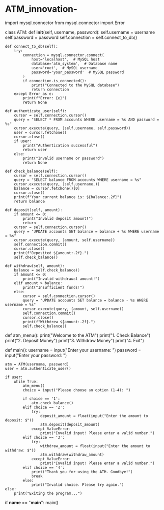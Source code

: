 # ATM_innovation-
import mysql.connector
from mysql.connector import Error

class ATM:
    def __init__(self, username, password):
        self.username = username
        self.password = password
        self.connection = self.connect_to_db()

    def connect_to_db(self):
        try:
            connection = mysql.connector.connect(
                host='localhost',  # MySQL host
                database='atm_system',  # Database name
                user='root',  # MySQL username
                password='your_password'  # MySQL password
            )
            if connection.is_connected():
                print("Connected to the MySQL database")
                return connection
        except Error as e:
            print(f"Error: {e}")
            return None

    def authenticate_user(self):
        cursor = self.connection.cursor()
        query = "SELECT * FROM accounts WHERE username = %s AND password = %s"
        cursor.execute(query, (self.username, self.password))
        user = cursor.fetchone()
        cursor.close()
        if user:
            print("Authentication successful")
            return user
        else:
            print("Invalid username or password")
            return None

    def check_balance(self):
        cursor = self.connection.cursor()
        query = "SELECT balance FROM accounts WHERE username = %s"
        cursor.execute(query, (self.username,))
        balance = cursor.fetchone()[0]
        cursor.close()
        print(f"Your current balance is: ${balance:.2f}")
        return balance

    def deposit(self, amount):
        if amount <= 0:
            print("Invalid deposit amount!")
            return
        cursor = self.connection.cursor()
        query = "UPDATE accounts SET balance = balance + %s WHERE username = %s"
        cursor.execute(query, (amount, self.username))
        self.connection.commit()
        cursor.close()
        print(f"Deposited ${amount:.2f}.")
        self.check_balance()

    def withdraw(self, amount):
        balance = self.check_balance()
        if amount <= 0:
            print("Invalid withdrawal amount!")
        elif amount > balance:
            print("Insufficient funds!")
        else:
            cursor = self.connection.cursor()
            query = "UPDATE accounts SET balance = balance - %s WHERE username = %s"
            cursor.execute(query, (amount, self.username))
            self.connection.commit()
            cursor.close()
            print(f"Withdrew ${amount:.2f}.")
            self.check_balance()

def atm_menu():
    print("Welcome to the ATM")
    print("1. Check Balance")
    print("2. Deposit Money")
    print("3. Withdraw Money")
    print("4. Exit")

def main():
    username = input("Enter your username: ")
    password = input("Enter your password: ")

    atm = ATM(username, password)
    user = atm.authenticate_user()

    if user:
        while True:
            atm_menu()
            choice = input("Please choose an option (1-4): ")

            if choice == '1':
                atm.check_balance()
            elif choice == '2':
                try:
                    deposit_amount = float(input("Enter the amount to deposit: $"))
                    atm.deposit(deposit_amount)
                except ValueError:
                    print("Invalid input! Please enter a valid number.")
            elif choice == '3':
                try:
                    withdraw_amount = float(input("Enter the amount to withdraw: $"))
                    atm.withdraw(withdraw_amount)
                except ValueError:
                    print("Invalid input! Please enter a valid number.")
            elif choice == '4':
                print("Thank you for using the ATM. Goodbye!")
                break
            else:
                print("Invalid choice. Please try again.")
    else:
        print("Exiting the program...")

if __name__ == "__main__":
    main()
